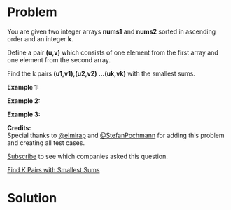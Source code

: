 
# Problem

You are given two integer arrays **nums1** and **nums2** sorted in ascending
order and an integer **k**.

Define a pair **(u,v)** which consists of one element from the first array and
one element from the second array.

Find the k pairs **(u1,v1),(u2,v2) ...(uk,vk)** with the smallest sums.

**Example 1:**  

**Example 2:**  

**Example 3:**  

**Credits:**  
Special thanks to [@elmirap](https://leetcode.com/elmirap/) and
[@StefanPochmann](https://leetcode.com/stefanpochmann/) for adding this
problem and creating all test cases.

[Subscribe](/subscribe/) to see which companies asked this question.



[Find K Pairs with Smallest Sums](https://leetcode.com/problems/find-k-pairs-with-smallest-sums)

# Solution



